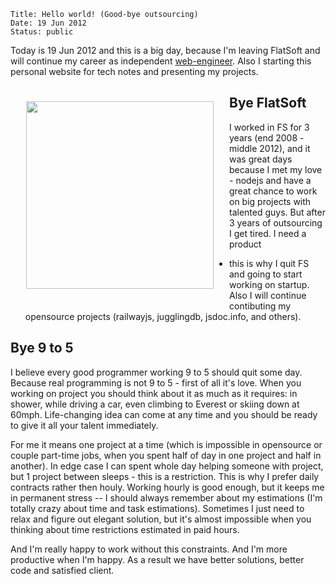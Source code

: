     Title: Hello world! (Good-bye outsourcing)
    Date: 19 Jun 2012
    Status: public

Today is 19 Jun 2012 and this is a big day, because I'm leaving FlatSoft and will
continue my career as independent [web-engineer](/about). Also I starting this
personal website for tech notes and presenting my projects.

<img src="/content/articles/helloworld/fs_cup.jpg" align="left" width="300" style="margin: 25px;" />

## Bye FlatSoft

I worked in FS for 3 years (end 2008 - middle 2012), and it was great days because
I met my love - nodejs and have a great chance to work on big projects with
talented guys. But after 3 years of outsourcing I get tired. I need a product
- this is why I quit FS and going to start working on startup. Also I will continue
contibuting my opensource projects (railwayjs, jugglingdb, jsdoc.info, and others).

## Bye 9 to 5

I believe every good programmer working 9 to 5 should quit some day. Because real
programming is not 9 to 5 - first of all it's love. When you working on project
you should think about it as much as it requires: in shower, while driving a car,
even climbing to Everest or skiing down at 60mph. Life-changing idea can come at
any time and you should be ready to give it all your talent immediately.

For me it means one project at a time (which is impossible in opensource or couple
part-time jobs, when you spent half of day in one project and half in another). In
edge case I can spent whole day helping someone with project, but 1 project between
sleeps - this is a restriction. This is why I prefer daily contracts rather then
houly. Working hourly is good enough, but it keeps me in permanent stress -- I
should always remember about my estimations (I'm totally crazy about time and
task estimations). Sometimes I just need to relax and figure out
elegant solution, but it's almost impossible when you thinking about time
restrictions estimated in paid hours.

And I'm really happy to work without this constraints. And I'm more productive when
I'm happy. As a result we have better solutions, better code and satisfied client.

